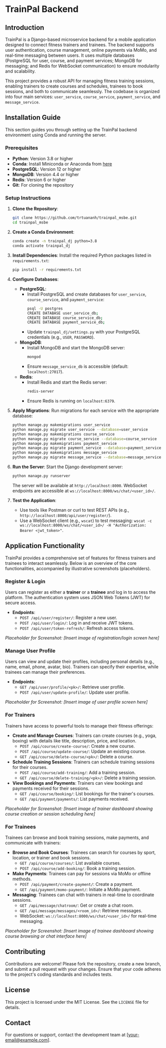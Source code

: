 # TrainPal Backend

## Introduction
TrainPal is a Django-based microservice backend for a mobile application designed to connect fitness trainers and trainees. The backend supports user authentication, course management, online payments via MoMo, and real-time messaging between users. It uses multiple databases (PostgreSQL for user, course, and payment services; MongoDB for messaging; and Redis for WebSocket communication) to ensure modularity and scalability.

This project provides a robust API for managing fitness training sessions, enabling trainers to create courses and schedules, trainees to book sessions, and both to communicate seamlessly. The codebase is organized into four main services: `user_service`, `course_service`, `payment_service`, and `message_service`.

## Installation Guide
This section guides you through setting up the TrainPal backend environment using Conda and running the server.

### Prerequisites
- **Python**: Version 3.8 or higher
- **Conda**: Install Miniconda or Anaconda from [here](https://www.anaconda.com/products/distribution)
- **PostgreSQL**: Version 12 or higher
- **MongoDB**: Version 4.4 or higher
- **Redis**: Version 6 or higher
- **Git**: For cloning the repository

### Setup Instructions
1. **Clone the Repository**:
   ```bash
   git clone https://github.com/trtuananh/trainpal_msbe.git
   cd trainpal_msbe
   ```

2. **Create a Conda Environment**:
   ```bash
   conda create -n trainpal_dj python=3.8
   conda activate trainpal_dj
   ```

3. **Install Dependencies**:
   Install the required Python packages listed in `requirements.txt`:
   ```bash
   pip install -r requirements.txt
   ```

4. **Configure Databases**:
   - **PostgreSQL**:
     - Install PostgreSQL and create databases for `user_service`, `course_service`, and `payment_service`:
       ```bash
       psql -U postgres
       CREATE DATABASE user_service_db;
       CREATE DATABASE course_service_db;
       CREATE DATABASE payment_service_db;
       ```
     - Update `trainpal_dj/settings.py` with your PostgreSQL credentials (e.g., `USER`, `PASSWORD`).
   - **MongoDB**:
     - Install MongoDB and start the MongoDB server:
       ```bash
       mongod
       ```
     - Ensure `message_service_db` is accessible (default: `localhost:27017`).
   - **Redis**:
     - Install Redis and start the Redis server:
       ```bash
       redis-server
       ```
     - Ensure Redis is running on `localhost:6379`.

5. **Apply Migrations**:
   Run migrations for each service with the appropriate database:
   ```bash
   python manage.py makemigrations user_service
   python manage.py migrate user_service --database=user_service
   python manage.py makemigrations course_service
   python manage.py migrate course_service --database=course_service
   python manage.py makemigrations payment_service
   python manage.py migrate payment_service --database=payment_service
   python manage.py makemigrations message_service
   python manage.py migrate message_service --database=message_service
   ```

6. **Run the Server**:
   Start the Django development server:
   ```bash
   python manage.py runserver
   ```
   The server will be available at `http://localhost:8000`. WebSocket endpoints are accessible at `ws://localhost:8000/ws/chat/<user_id>/`.

7. **Test the Application**:
   - Use tools like Postman or curl to test REST APIs (e.g., `http://localhost:8000/api/user/register/`).
   - Use a WebSocket client (e.g., `wscat`) to test messaging: `wscat -c ws://localhost:8000/ws/chat/<user_id>/ -H "Authorization: Bearer <jwt_token>"`.

## Application Functionality
TrainPal provides a comprehensive set of features for fitness trainers and trainees to interact seamlessly. Below is an overview of the core functionalities, accompanied by illustrative screenshots (placeholders).

### Register & Login
Users can register as either a **trainer** or a **trainee** and log in to access the platform. The authentication system uses JSON Web Tokens (JWT) for secure access.

- **Endpoints**:
  - `POST /api/user/register/`: Register a new user.
  - `POST /api/user/login/`: Log in and receive JWT tokens.
  - `POST /api/user/token-refresh/`: Refresh access tokens.

*Placeholder for Screenshot: [Insert image of registration/login screen here]*

### Manage User Profile
Users can view and update their profiles, including personal details (e.g., name, email, phone, avatar, bio). Trainers can specify their expertise, while trainees can manage their preferences.

- **Endpoints**:
  - `GET /api/user/profile/<pk>/`: Retrieve user profile.
  - `POST /api/user/update-profile/`: Update user profile.

*Placeholder for Screenshot: [Insert image of user profile screen here]*

### For Trainers
Trainers have access to powerful tools to manage their fitness offerings:
- **Create and Manage Courses**: Trainers can create courses (e.g., yoga, boxing) with details like title, description, price, and location.
  - `POST /api/course/create-course/`: Create a new course.
  - `POST /api/course/update-course/`: Update an existing course.
  - `GET /api/course/delete-course/<pk>/`: Delete a course.
- **Schedule Training Sessions**: Trainers can schedule training sessions for their courses.
  - `POST /api/course/add-training/`: Add a training session.
  - `GET /api/course/delete-training/<pk>/`: Delete a training session.
- **View Bookings and Payments**: Trainers can view bookings and payments received for their sessions.
  - `GET /api/course/booking/`: List bookings for the trainer's courses.
  - `GET /api/payment/payments/`: List payments received.

*Placeholder for Screenshot: [Insert image of trainer dashboard showing course creation or session scheduling here]*

### For Trainees
Trainees can browse and book training sessions, make payments, and communicate with trainers:
- **Browse and Book Courses**: Trainees can search for courses by sport, location, or trainer and book sessions.
  - `GET /api/course/courses/`: List available courses.
  - `POST /api/course/add-booking/`: Book a training session.
- **Make Payments**: Trainees can pay for sessions via MoMo or offline methods.
  - `POST /api/payment/create-payment/`: Create a payment.
  - `GET /api/payment/momo-payment/`: Initiate a MoMo payment.
- **Messaging**: Trainees can chat with trainers in real-time to coordinate sessions.
  - `GET /api/message/chatroom/`: Get or create a chat room.
  - `GET /api/message/messages/<room_id>/`: Retrieve messages.
  - WebSocket: `ws://localhost:8000/ws/chat/<user_id>/` for real-time messaging.

*Placeholder for Screenshot: [Insert image of trainee dashboard showing course browsing or chat interface here]*

## Contributing
Contributions are welcome! Please fork the repository, create a new branch, and submit a pull request with your changes. Ensure that your code adheres to the project's coding standards and includes tests.

## License
This project is licensed under the MIT License. See the `LICENSE` file for details.

## Contact
For questions or support, contact the development team at [your-email@example.com].